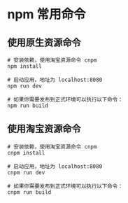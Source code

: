# npm 常用命令
## 使用原生资源命令
```
# 安装依赖，使用淘宝资源命令 cnpm
npm install

# 启动应用，地址为 localhost:8080
npm run dev

# 如果你需要发布到正式环境可以执行以下命令：
npm run build
```

## 使用淘宝资源命令
```
# 安装依赖，使用淘宝资源命令 cnpm
cnpm install

# 启动应用，地址为 localhost:8080
cnpm run dev

# 如果你需要发布到正式环境可以执行以下命令：
cnpm run build
```